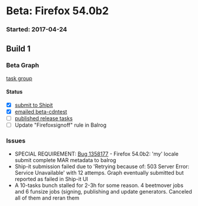 # Beta: Firefox 54.0b2

### Started: 2017-04-24

## Build 1

### Beta Graph
[task group](https://tools.taskcluster.net/push-inspector/#/ig9LC1C4RuiY98vEazrXgQ)


#### Status
- [x] [submit to Shipit](https://wiki.mozilla.org/Release:Release_Automation_on_Mercurial:Starting_a_Release#Submit_to_Ship_It)
- [x] [emailed beta-cdntest](../how-tos/relpro.md#1-email-drivers-re-release-live-on-test-channel)
- [ ] [published release tasks](../how-tos/relpro.md#3-publish-release)
- [ ] Update "Firefoxsignoff" rule in Balrog

### Issues
- SPECIAL REQUIREMENT: [Bug 1358177](https://bugzil.la/1358177) - Firefox 54.0b2: 'my' locale submit complete MAR metadata to balrog
- Ship-it submission failed due to 'Retrying because of: 503 Server Error: Service Unavailable' with 12 attemps. Graph eventually submitted but reported as failed in Ship-it UI
- A 10-tasks bunch stalled for 2-3h for some reason. 4 beetmover jobs and 6 funsize jobs (signing, publishing and update generators. Canceled all of them and reran them


